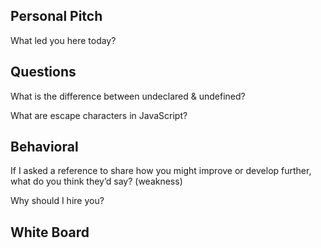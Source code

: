 ## Personal Pitch

What led you here today?

## Questions

 What is the difference between undeclared & undefined?

What are escape characters in JavaScript?

## Behavioral

If I asked a reference to share how you might improve or develop further, what do you think they’d say? (weakness)

Why should I hire you?

## White Board 
